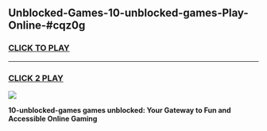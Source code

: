 
## Unblocked-Games-10-unblocked-games-Play-Online-#cqz0g
<h3>
<a href="https://premium.freeplayer.one?title=10-unblocked-games&ref=27F">CLICK TO PLAY</a></h3>
<hr>

<h3>
<a href="https://premium.freeplayer.one?title=10-unblocked-games&ref=27F">CLICK 2 PLAY</a>
  
</h3>

<a href="https://premium.freeplayer.one?title=10-unblocked-games&ref=27F"><img src="https://clearcache.store/games.png"></a>


**10-unblocked-games games unblocked: Your Gateway to Fun and Accessible Online Gaming**
